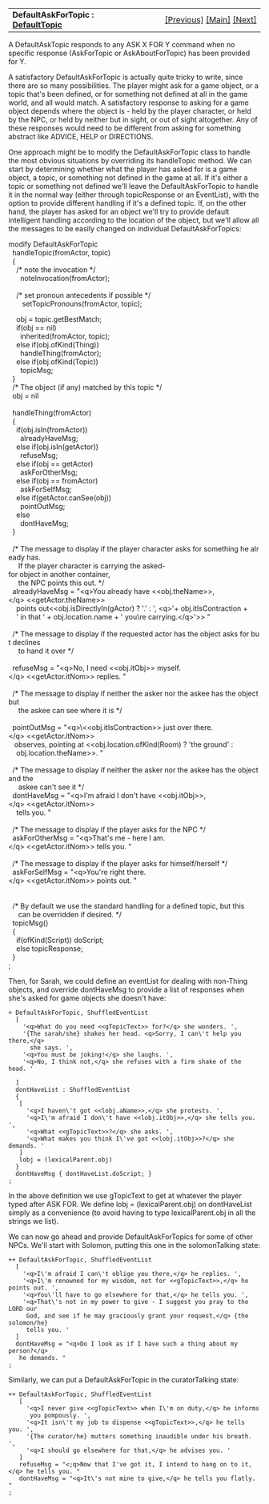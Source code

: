<table width="100%" data-border="0" data-cellspacing="0"
data-cellpadding="3" data-bgcolor="#C0C0C0">
<colgroup>
<col style="width: 50%" />
<col style="width: 50%" />
</colgroup>
<tbody>
<tr>
<td style="text-align: left;"><strong>DefaultAskForTopic : <a
href="defaulttopics-overview.htm">DefaultTopic</a><br />
</strong></td>
<td style="text-align: right;"><a
href="defaultgiveshowtopic.htm">[Previous]</a> <a
href="generalintroduction.htm">[Main]</a> <a
href="defaultanytopic.htm">[Next]</a></td>
</tr>
</tbody>
</table>

  
A DefaultAskTopic responds to any ASK X FOR Y command when no specific
response (AskForTopic or AskAboutForTopic) has been provided for Y.  
  
A satisfactory DefaultAskForTopic is actually quite tricky to write,
since there are so many possibilities. The player might ask for a game
object, or a topic that's been defined, or for something not defined at
all in the game world, and all would match. A satisfactory response to
asking for a game object depends where the object is - held by the
player character, or held by the NPC, or held by neither but in sight,
or out of sight altogether. Any of these responses would need to be
different from asking for something abstract like ADVICE, HELP or
DIRECTIONS.  
  
One approach might be to modify the DefaultAskForTopic class to handle
the most obvious situations by overriding its handleTopic method. We can
start by determining whether what the player has asked for is a game
object, a topic, or something not defined in the game at all. If it's
either a topic or something not defined we'll leave the
DefaultAskForTopic to handle it in the normal way (either through
topicResponse or an EventList), with the option to provide different
handling if it's a defined topic. If, on the other hand, the player has
asked for an object we'll try to provide default intelligent handling
according to the location of the object, but we'll allow all the
messages to be easily changed on individual DefaultAskForTopics:  
  
modify DefaultAskForTopic  
  handleTopic(fromActor, topic)  
  {  
    /\* note the invocation \*/  
      noteInvocation(fromActor);  
   
    /\* set pronoun antecedents if possible \*/  
       setTopicPronouns(fromActor, topic);  
  
    obj = topic.getBestMatch;      
    if(obj == nil)  
      inherited(fromActor, topic);  
    else if(obj.ofKind(Thing))  
      handleThing(fromActor);  
    else if(obj.ofKind(Topic))  
      topicMsg;          
  }  
  /\* The object (if any) matched by this topic \*/  
  obj = nil  
    
  handleThing(fromActor)  
  {  
    if(obj.isIn(fromActor))  
      alreadyHaveMsg;  
    else if(obj.isIn(getActor))  
      refuseMsg;  
    else if(obj == getActor)  
      askForOtherMsg;  
    else if(obj == fromActor)  
      askForSelfMsg;  
    else if(getActor.canSee(obj))  
      pointOutMsg;  
    else  
      dontHaveMsg;          
  }  
    
  /\* The message to display if the player character asks for something he already has.   
     If the player character is carrying the asked-for object in another container,  
     the NPC points this out. \*/  
  alreadyHaveMsg = "\<q\>You already have \<\<obj.theName\>\>,\</q\> \<\<getActor.theName\>\>  
    points out\<\<obj.isDirectlyIn(gActor) ? '.' : ', \<q\>'+ obj.itIsContraction +   
    ' in that ' + obj.location.name + ' you\\re carrying.\</q\>'\>\> "  
      
  /\* The message to display if the requested actor has the object asks for but declines  
     to hand it over \*/  
         
  refuseMsg = "\<q\>No, I need \<\<obj.itObj\>\> myself.\</q\> \<\<getActor.itNom\>\> replies. "  
    
  /\* The message to display if neither the asker nor the askee has the object but  
     the askee can see where it is \*/  
    
  pointOutMsg = "\<q\>\\\<\<obj.itIsContraction\>\> just over there.\</q\> \<\<getActor.itNom\>\>  
   observes, pointing at \<\<obj.location.ofKind(Room) ? 'the ground' :  
    obj.location.theName\>\>. "  
    
  /\* The message to display if neither the asker nor the askee has the object and the  
     askee can't see it \*/  
  dontHaveMsg = "\<q\>I'm afraid I don't have \<\<obj.itObj\>\>,\</q\> \<\<getActor.itNom\>\>  
    tells you. "  
    
  /\* The message to display if the player asks for the NPC \*/  
  askForOtherMsg = "\<q\>That's me - here I am.\</q\> \<\<getActor.itNom\>\> tells you. "  
    
  /\* The message to display if the player asks for himself/herself \*/  
  askForSelfMsg = "\<q\>You're right there.\</q\> \<\<getActor.itNom\>\> points out. "  
    
    
  /\* By default we use the standard handling for a defined topic, but this  
     can be overridden if desired. \*/  
  topicMsg()  
  {  
    if(ofKind(Script)) doScript;  
    else topicResponse;  
  }   
;  
  
Then, for Sarah, we could define an eventList for dealing with non-Thing
objects, and override dontHaveMsg to provide a list of responses when
she's asked for game objects she doesn't have:  
  

    + DefaultAskForTopic, ShuffledEventList  
      [
        '<q>What do you need <<gTopicText>> for?</q> she wonders. ',
        '{The sarah/she} shakes her head. <q>Sorry, I can\'t help you there,</q>
          she says. ',
        '<q>You must be joking!</q> she laughs. ',
        '<q>No, I think not,</q> she refuses with a firm shake of the head. '  
        
      ]
      dontHaveList : ShuffledEventList
      {
       [ 
         '<q>I haven\'t got <<lobj.aName>>,</q> she protests. ',
         '<q>I\'m afraid I don\'t have <<lobj.itObj>>,</q> she tells you. ',
         '<q>What <<gTopicText>>?</q> she asks. ',
         '<q>What makes you think I\'ve got <<lobj.itObj>>?</q> she demands. '
       ]
       lobj = (lexicalParent.obj)
      }
      dontHaveMsg { dontHaveList.doScript; }
    ;

In the above definition we use gTopicText to get at whatever the player
typed after ASK FOR. We define lobj = (lexicalParent.obj) on
dontHaveList simply as a convenience (to avoid having to type
lexicalParent.obj in all the strings we list).  
  
We can now go ahead and provide DefaultAskForTopics for some of other
NPCs. We'll start with Solomon, putting this one in the solomonTalking
state:  

    ++ DefaultAskForTopic, ShuffledEventList
      [
        '<q>I\'m afraid I can\'t oblige you there,</q> he replies. ',
        '<q>I\'m renowned for my wisdom, not for <<gTopicText>>,</q> he points out. ',    
        '<q>You\'ll have to go elsewhere for that,</q> he tells you. ',
        '<q>That\'s not in my power to give - I suggest you pray to the LORD our
         God, and see if he may graciously grant your request,</q> {the solomon/he}
         tells you. ' 
      ]
      dontHaveMsg = "<q>Do I look as if I have such a thing about my person?</q>
       he demands. "
    ;

Similarly, we can put a DefaultAskForTopic in the curatorTalking
state:  


    ++ DefaultAskForTopic, ShuffledEventList    
       [
         '<q>I never give <<gTopicText>> when I\'m on duty,</q> he informs
          you pompously. ',
         '<q>It isn\'t my job to dispense <<gTopicText>>,</q> he tells you. ',
         '{The curator/he} mutters something inaudible under his breath. ',
         '<q>I should go elsewhere for that,</q> he advises you. '
       ]
       refuseMsg = "<;q>Now that I've got it, I intend to hang on to it,</q> he tells you. "
       dontHaveMsg = "<q>It\'s not mine to give,</q> he tells you flatly. "
    ;

  
  
